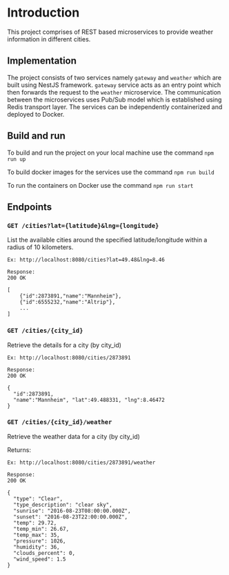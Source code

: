 # Introduction
This project comprises of REST based microservices to provide weather information in different cities. 

## Implementation
The project consists of two services namely `gateway` and `weather` which are built using NestJS
framework. `gateway` service acts as an entry point which then forwards the request 
to the `weather` microservice.  The communication between the microservices uses Pub/Sub model 
which is established using Redis transport layer. The services can be independently containerized 
and deployed to Docker. 
 
 
## Build and run
To build and run the project on your local machine use the command `npm run up`
 
To build docker images for the services use the command `npm run build`

To run the containers on Docker use the command `npm run start` 

## Endpoints
### `GET /cities?lat={latitude}&lng={longitude}`
List the available cities around the specified latitude/longitude within a radius of 10 kilometers.
```
Ex: http://localhost:8080/cities?lat=49.48&lng=8.46

Response:
200 OK

[
    {"id":2873891,"name":"Mannheim"}, 
    {"id":6555232,"name":"Altrip"}, 
    ...
]
```

### `GET /cities/{city_id}`
Retrieve the details for a city (by city_id)

```
Ex: http://localhost:8080/cities/2873891

Response:
200 OK

{
  "id":2873891,
  "name":"Mannheim", "lat":49.488331, "lng":8.46472
}
```

### `GET /cities/{city_id}/weather`
Retrieve the weather data for a city (by city_id)

Returns:

```
Ex: http://localhost:8080/cities/2873891/weather

Response:
200 OK

{
  "type": "Clear",
  "type_description": "clear sky",
  "sunrise": "2016-08-23T08:00:00.000Z",
  "sunset": "2016-08-23T22:00:00.000Z",
  "temp": 29.72,
  "temp_min": 26.67,
  "temp_max": 35,
  "pressure": 1026,
  "humidity": 36,
  "clouds_percent": 0,
  "wind_speed": 1.5
}
```
